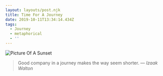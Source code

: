 ```yaml
---
layout: layouts/post.njk
title: Time For A Journey
date: 2019-10-11T13:34:14.434Z
tags:
  - Journey
  - metaphorical
  - ''
---
```

<img src="/images/sunset.png" alt="Picture Of A Sunset">

<blockquote>Good company in a journey makes the way seem shorter. — <cite>Izaak Walton</cite> </blockquote>
